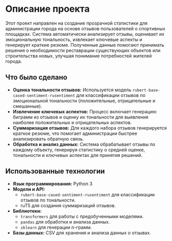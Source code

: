 # Описание проекта

Этот проект направлен на создание прозрачной статистики для администрации города на основе отзывов пользователей о спортивных площадках. Система автоматически анализирует отзывы, оценивает их эмоциональную тональность, извлекает ключевые аспекты и генерирует краткие резюме. Полученные данные помогают принимать решения о необходимости реставрации существующих объектов или строительства новых, улучшая понимание потребностей жителей города.

## Что было сделано

- **Оценка тональности отзывов:** Используется модель `rubert-base-cased-sentiment-rusentiment` для классификации отзывов по эмоциональной тональности (положительные, отрицательные и смешанные).
- **Извлечение ключевых аспектов:** Процесс включает генерацию биграмм из отзывов и оценку их тональности для выявления наиболее положительных и отрицательных аспектов.
- **Суммаризация отзывов:** Для каждого набора отзывов генерируется краткое резюме, что помогает администрации быстрее анализировать обратную связь.
- **Обработка и анализ данных:** Система обрабатывает отзывы по каждому объекту, генерируя статистику о средней оценке, тональности и ключевых аспектах для принятия решений.

## Использованные технологии

- **Язык программирования:** Python 3
- **Модели и API:**
  - `rubert-base-cased-sentiment-rusentiment` для классификации отзывов по тональности.
  - ruT5 для создания суммаризаций отзывов.
- **Библиотеки:**
  - `transformers` для работы с предобученными моделями.
  - `pandas` для обработки и анализа данных.
  - `sklearn` для генерации n-грамм.
- **Базы данных:** CSV для хранения и анализа данных о отзывах.
